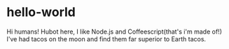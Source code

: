 # hello-world

  Hi humans!
  Hubot here, I like Node.js and Coffeescript(that's i'm made of!)
  I've had tacos on the moon and find them far superior to Earth tacos.
